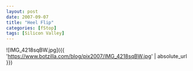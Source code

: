 ```yaml
---
layout: post
date: 2007-09-07
title: "Heel Flip"
categories: [fStop]
tags: [Silicon Valley]
---
```



![IMG_4218sqBW.jpg]({{ 'https://www.botzilla.com/blog/pix2007/IMG_4218sqBW.jpg' | absolute_url }})



